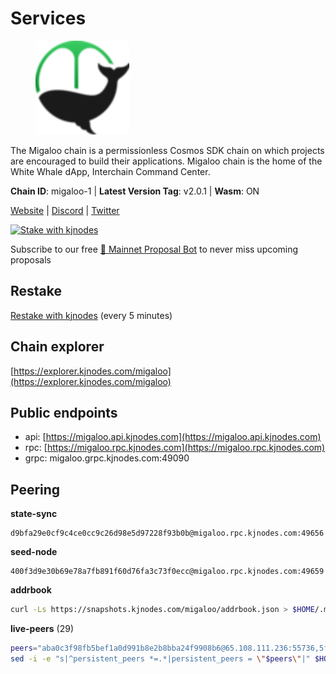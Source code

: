 # Services

<figure><img src="https://raw.githubusercontent.com/kj89/cosmos-images/main/logos/migaloo.png" width="150" alt=""><figcaption></figcaption></figure>

The Migaloo chain is a permissionless Cosmos SDK chain on which  projects are encouraged to build their applications. Migaloo chain  is the home of the White Whale dApp, Interchain Command Center.

**Chain ID**: migaloo-1 | **Latest Version Tag**: v2.0.1 | **Wasm**: ON

[Website](https://whitewhale.money) | [Discord](https://discord.gg/AyvcgD4jy3) | [Twitter](https://twitter.com/WhiteWhaleDefi)

[![Stake with kjnodes](https://i.ibb.co/cr44Q8j/button-stake-with-kjnodes.png)](https://restake.app/migaloo/migaloovaloper1jxtgnfw3tatfh90ju9j76dfrt3yea0zw2vnr8v)

Subscribe to our free [🤖 Mainnet Proposal Bot](https://t.me/kjnodes_proposal_bot) to never miss upcoming proposals

## Restake

[Restake with kjnodes](https://restake.app/migaloo/migaloovaloper1jxtgnfw3tatfh90ju9j76dfrt3yea0zw2vnr8v) (every 5 minutes)
## Chain explorer
[https://explorer.kjnodes.com/migaloo](https://explorer.kjnodes.com/migaloo)

## Public endpoints

* api: [https://migaloo.api.kjnodes.com](https://migaloo.api.kjnodes.com)
* rpc: [https://migaloo.rpc.kjnodes.com](https://migaloo.rpc.kjnodes.com)
* grpc: migaloo.grpc.kjnodes.com:49090

## Peering

**state-sync**

```text
d9bfa29e0cf9c4ce0cc9c26d98e5d97228f93b0b@migaloo.rpc.kjnodes.com:49656
```

**seed-node**

```text
400f3d9e30b69e78a7fb891f60d76fa3c73f0ecc@migaloo.rpc.kjnodes.com:49659
```

**addrbook**
```bash
curl -Ls https://snapshots.kjnodes.com/migaloo/addrbook.json > $HOME/.migalood/config/addrbook.json
```

**live-peers** (29)
```bash
peers="aba0c3f98fb5bef1a0d991b8e2b8bba24f9908b6@65.108.111.236:55736,5fcfd1d5884ab4c5e2fa40321ad32400741636f6@38.146.3.131:20756,45a88789d86553f6cd7c7ee48786847e462e7dd6@5.75.161.219:26656,347e6fa3c974e91aee92da5793486ba3f1bae67d@23.88.112.67:26656,6c42aacf3939d503bad695d86108d214680e04a8@144.76.175.189:20756,e3fee82bd16509145c45b3dc0b8f4db25315078e@212.227.13.120:26656,dfe5f91f824880e19d47475546d9874e0f2cea8c@5.79.74.229:8095,0c38efdc028867765e68f02979958468384ad087@51.89.155.2:23656,70d1818f50d983bfebf4c8546b221687b76cd4b0@51.81.107.95:20756,175ca82ab5b282549d68d79ff2c3703d26bcacef@141.94.109.71:20757,95a68d5280d9a3ae6d688e89bd4e4fe295b11a92@31.156.88.34:26656,a46ad42b84690a2af0071f20337182b3bfba75fc@38.146.3.130:20756,80be85c4980deccaa2fbd710029f0eb660dadf9a@51.81.16.186:26656,d20e91b12956469860da37a8e538305dad8d23d4@185.119.118.110:4000,9cb7ba30c7eb7e9b516b90e09ca0f53250927440@146.59.52.135:8095,78f0f5aa89b7ed92a5728dd3f67f646d8dda5213@198.244.228.162:55736,8a9e42026a687b2762cefbd74584ccbd6afa0be1@65.109.83.124:26656,4236750928a4dcb742e50e30e500ebc9ee39f240@35.223.246.103:26656,51ca404bbc73d07fc0d6529388c90f807c5acf0b@65.109.104.72:20756,554eb4a15e05af8317c3f98d6efd51d1ace1bc9c@146.59.85.223:20756,0326c9ee117587b7ebe3b26b00820642a8cf48ff@65.108.238.102:20756,a0a450ead908bd65813322c1373802ef32c5736d@65.108.235.33:4000,f7dede5bd05eb9615c8c6fa273e25bd4f10f56b8@65.108.109.240:3000,4da079a17063c84724965a5367bbf8a52528dd67@65.108.128.139:2060,f59f9e1876f2b8401aabba612786eda163f23a8a@213.170.135.20:26134,2fd235d3f0a1a84abd197dcfdaf04fdabc092db8@168.119.62.80:26656,3b3428d679faa1bd498b3554ca798de3a0d802c6@162.19.89.8:20756,2e71dbd7d4c079ba7894c5287291c17ba58a6504@141.95.47.78:26656,d9bfa29e0cf9c4ce0cc9c26d98e5d97228f93b0b@65.109.88.38:49656"
sed -i -e "s|^persistent_peers *=.*|persistent_peers = \"$peers\"|" $HOME/.migalood/config/config.toml
```
